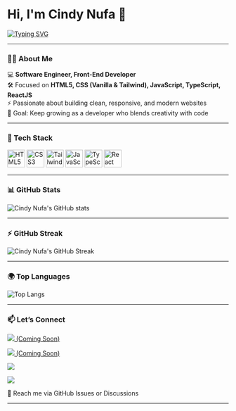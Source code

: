 # Hi, I'm Cindy Nufa 👋  

[![Typing SVG](https://readme-typing-svg.demolab.com?font=Fira+Code&pause=1000&color=F40B87&width=435&lines=Software+Engineer,+Front-End;Always+Learning+New+Things)](https://git.io/typing-svg)

---

### 👨‍💻 About Me  
💻 **Software Engineer, Front-End Developer**  
🛠 Focused on **HTML5, CSS (Vanilla & Tailwind), JavaScript, TypeScript, ReactJS**  
⚡ Passionate about building clean, responsive, and modern websites  
🎯 Goal: Keep growing as a developer who blends creativity with code  

---

### 🚀 Tech Stack  
<p align="left">
  <img src="https://cdn.jsdelivr.net/gh/devicons/devicon/icons/html5/html5-original.svg" alt="HTML5" width="40" height="40"/>
  <img src="https://cdn.jsdelivr.net/gh/devicons/devicon/icons/css3/css3-original.svg" alt="CSS3" width="40" height="40"/>
  <img src="https://raw.githubusercontent.com/simple-icons/simple-icons/develop/icons/tailwindcss.svg" alt="TailwindCSS" width="40" height="40"/>
  <img src="https://cdn.jsdelivr.net/gh/devicons/devicon/icons/javascript/javascript-original.svg" alt="JavaScript" width="40" height="40"/>
  <img src="https://cdn.jsdelivr.net/gh/devicons/devicon/icons/typescript/typescript-original.svg" alt="TypeScript" width="40" height="40"/>
  <img src="https://cdn.jsdelivr.net/gh/devicons/devicon/icons/react/react-original.svg" alt="React" width="40" height="40"/>
</p>  

---

### 📊 GitHub Stats  
![Cindy Nufa's GitHub stats](https://github-readme-stats.vercel.app/api?username=CINDYNUFA&show_icons=true&title_color=F40B87&icon_color=F40B87&text_color=ffffff&bg_color=000000)  

---

### ⚡ GitHub Streak 
![Cindy Nufa's GitHub Streak](https://streak-stats.demolab.com?user=CINDYNUFA&theme=dark&ring=F40B87&fire=F40B87&currStreakLabel=F40B87&sideNums=ffffff&currStreakNum=F40B87&sideLabels=ffffff&dates=999999&background=000000)  

---

### 🌍 Top Languages
![Top Langs](https://github-readme-stats.vercel.app/api/top-langs/?username=CINDYNUFA&layout=compact&title_color=F40B87&text_color=ffffff&bg_color=000000)  

---

### 📫 Let’s Connect  
<p align="left">
  <a href="https://yourwebsite.com" target="_blank">
    <img src="https://img.shields.io/badge/🌐 Website-000000?style=for-the-badge&logo=About.me&logoColor=white"/>
    <span className="ml-2 text-sm italic">(Coming Soon)</span>
  </a>
</p>
<p align="left">
  <a href="https://www.linkedin.com/in/YOURUSERNAME" target="_blank">
    <img src="https://img.shields.io/badge/LinkedIn-0A66C2?style=for-the-badge&logo=linkedin&logoColor=white"/>
    <span className="ml-2 text-sm italic">(Coming Soon)</span>
  </a>
</p>
<p align="left">
  <a href="https://www.instagram.com/xindicode" target="_blank">
    <img src="https://img.shields.io/badge/Instagram-E4405F?style=for-the-badge&logo=instagram&logoColor=white"/>
  </a>
</p>
<p align="left">
  <a href="https://www.tiktok.com/@xindicode" target="_blank">
    <img src="https://img.shields.io/badge/TikTok-010101?style=for-the-badge&logo=tiktok&logoColor=white"/>
  </a>
</p>

📩 Reach me via GitHub Issues or Discussions 

---
